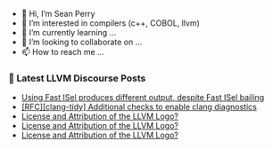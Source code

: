 - 👋 Hi, I’m Sean Perry
- 👀 I’m interested in compilers (c++, COBOL, llvm)
- 🌱 I’m currently learning ...
- 💞️ I’m looking to collaborate on ...
- 📫 How to reach me ...

<!---
s66perry/s66perry is a ✨ special ✨ repository because its `README.md` (this file) appears on your GitHub profile.
You can click the Preview link to take a look at your changes.
--->
### 📕 Latest LLVM Discourse Posts

<!-- DISCOURSE-LLVM:START -->
- [Using Fast ISel produces different output, despite Fast ISel bailing](https://discourse.llvm.org/t/using-fast-isel-produces-different-output-despite-fast-isel-bailing/88487#post_1)
- [[RFC][clang-tidy] Additional checks to enable clang diagnostics](https://discourse.llvm.org/t/rfc-clang-tidy-additional-checks-to-enable-clang-diagnostics/88434#post_8)
- [License and Attribution of the LLVM Logo?](https://discourse.llvm.org/t/license-and-attribution-of-the-llvm-logo/88464#post_10)
- [License and Attribution of the LLVM Logo?](https://discourse.llvm.org/t/license-and-attribution-of-the-llvm-logo/88464#post_9)
- [License and Attribution of the LLVM Logo?](https://discourse.llvm.org/t/license-and-attribution-of-the-llvm-logo/88464#post_8)
<!-- DISCOURSE-LLVM:END -->
